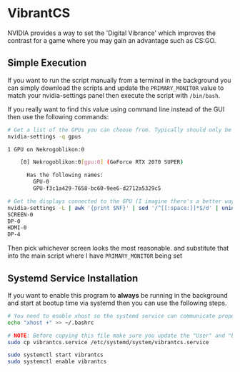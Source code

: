 # VibrantCS

NVIDIA provides a way to set the 'Digital Vibrance' which improves the contrast for a game where you may gain an advantage such as CS:GO. 


## Simple Execution

If you want to run the script manually from a terminal in the background you can simply download the scripts and update the `PRIMARY_MONITOR` value to match your nvidia-settings panel then execute the script with `/bin/bash`.

If you really want to find this value using command line instead of the GUI then use the following commands:

```bash
# Get a list of the GPUs you can choose from. Typically should only be one reasonable choice here
nvidia-settings -q gpus

1 GPU on Nekrogoblikon:0

    [0] Nekrogoblikon:0[gpu:0] (GeForce RTX 2070 SUPER)

      Has the following names:
        GPU-0
        GPU-f3c1a429-7658-bc60-9ee6-d2712a5329c5

# Get the displays connected to the GPU (I imagine there's a better way I just haven't found it)
nvidia-settings -L | awk '{print $NF}' | sed '/^[[:space:]]*$/d' | uniq | sed 's/[()]//g'
SCREEN-0
DP-0
HDMI-0
DP-4
```

Then pick whichever screen looks the most reasonable. and substitute that into the main script where I have `PRIMARY_MONITOR` being set

## Systemd Service Installation

If you want to enable this program to **always** be running in the background and start at bootup time via systemd then you can use the following steps. 

```bash
# You need to enable xhost so the systemd service can communicate properly
echo "xhost +" >> ~/.bashrc

# NOTE: Before copying this file make sure you update the "User" and "ExecStart" fields
sudo cp vibrantcs.service /etc/systemd/system/vibrantcs.service

sudo systemctl start vibrantcs
sudo systemctl enable vibrantcs 
```
